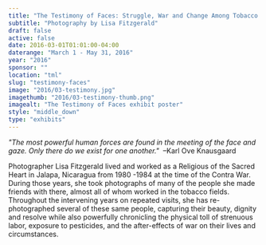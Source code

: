 ```yaml
---
title: "The Testimony of Faces: Struggle, War and Change Among Tobacco Workers in Jalapa, Nicaragua"
subtitle: "Photography by Lisa Fitzgerald"
draft: false
active: false
date: 2016-03-01T01:01:00-04:00
daterange: "March 1 - May 31, 2016"
year: "2016"
sponsor: ""
location: "tml"
slug: "testimony-faces"
image: "2016/03-testimony.jpg"
imagethumb: "2016/03-testimony-thumb.png"
imagealt: "The Testimony of Faces exhibit poster"
style: "middle_down"
type: "exhibits"
---
```


<p><em>"The most powerful human forces are found in the meeting of the face and gaze. Only there do we exist for one another."</em>  –Karl Ove Knausgaard</p>
<p>Photographer Lisa Fitzgerald lived and worked as a Religious of the   Sacred Heart in Jalapa, Nicaragua from 1980 -1984 at the time of the   Contra War. During those years, she took photographs of many of the   people she made friends with there, almost all of whom worked in the   tobacco fields. Throughout the intervening years on repeated visits, she   has re-photographed several of these same people, capturing their   beauty, dignity and resolve while also powerfully chronicling the   physical toll of strenuous labor, exposure to pesticides, and the   after-effects of war on their lives and circumstances.</p>

<!--

Active:
    Yes (will appear on Exhibit's homepage)
    No (will not appear on Exhibit's homepage, but will appear in archives)

Gallery locations: 
    Burns Library (burns)
    Theology and Ministry Library (tml)
    O'Neill Level One (lvl1)
    O'Neill Level Three (lvl3)
    O'Neill Reading Room (reading)
    O'Neill Reading Room Back Wall (backwall)
    O'Neill Lobby (lobby)
    History Dept, Stokes Hall (stokes)
    Bapst Exhibits (bapsts)
    Archived Bapst Exhibits (bapstsarchive)
  
Need spaces for:

  Virtual Exhibits (virtual)
  Tip O'Neill (tiponeill)

Style:
    Poster on left, text on right (default)
    Poster on right, text on left (right)
    Poster large, centered above text (middle_top)
    Poster large, centered below text (middle_down)

Add'l images
    <img src="https://library.bc.edu/images/exhibits/XXXX/201X/00-XXXX.png" alt="words" class="float_left">
    <img src="https://library.bc.edu/images/exhibits/XXXX/201X/00-XXXX.png" alt="words" class="float_right">
    <img src="https://library.bc.edu/images/exhibits/XXXX/201X/00-XXXX.png" alt="words" class="center">

-->

